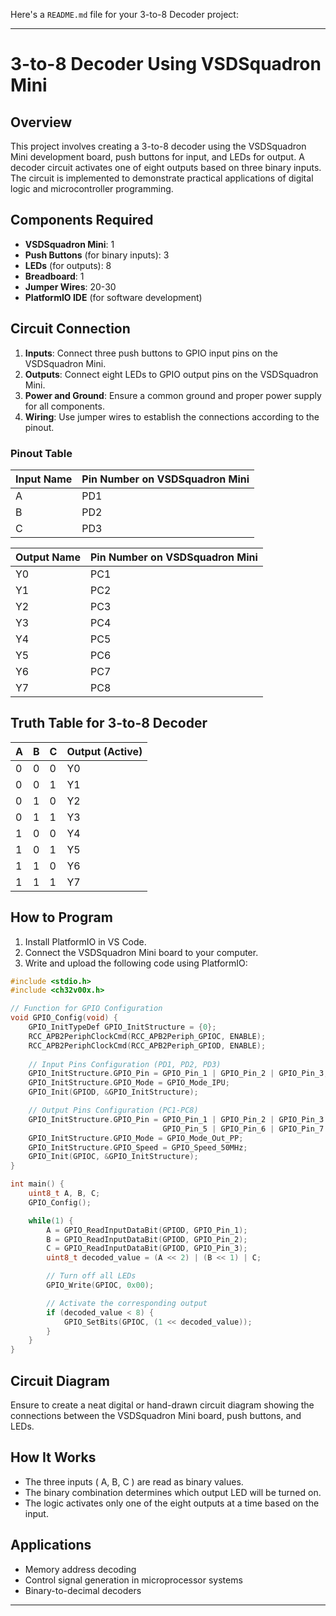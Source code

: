 Here's a `README.md` file for your 3-to-8 Decoder project:

---

# 3-to-8 Decoder Using VSDSquadron Mini

## Overview
This project involves creating a 3-to-8 decoder using the VSDSquadron Mini development board, push buttons for input, and LEDs for output. A decoder circuit activates one of eight outputs based on three binary inputs. The circuit is implemented to demonstrate practical applications of digital logic and microcontroller programming.

## Components Required
- **VSDSquadron Mini**: 1
- **Push Buttons** (for binary inputs): 3
- **LEDs** (for outputs): 8
- **Breadboard**: 1
- **Jumper Wires**: 20-30
- **PlatformIO IDE** (for software development)

## Circuit Connection
1. **Inputs**: Connect three push buttons to GPIO input pins on the VSDSquadron Mini.
2. **Outputs**: Connect eight LEDs to GPIO output pins on the VSDSquadron Mini.
3. **Power and Ground**: Ensure a common ground and proper power supply for all components.
4. **Wiring**: Use jumper wires to establish the connections according to the pinout.

### Pinout Table
| **Input Name** | **Pin Number on VSDSquadron Mini** |
| -------------- | ----------------------------------- |
| A              | PD1                                 |
| B              | PD2                                 |
| C              | PD3                                 |

| **Output Name** | **Pin Number on VSDSquadron Mini** |
| --------------- | ----------------------------------- |
| Y0              | PC1                                 |
| Y1              | PC2                                 |
| Y2              | PC3                                 |
| Y3              | PC4                                 |
| Y4              | PC5                                 |
| Y5              | PC6                                 |
| Y6              | PC7                                 |
| Y7              | PC8                                 |

## Truth Table for 3-to-8 Decoder
| **A** | **B** | **C** | **Output** (Active) |
|-------|-------|-------|---------------------|
| 0     | 0     | 0     | Y0                  |
| 0     | 0     | 1     | Y1                  |
| 0     | 1     | 0     | Y2                  |
| 0     | 1     | 1     | Y3                  |
| 1     | 0     | 0     | Y4                  |
| 1     | 0     | 1     | Y5                  |
| 1     | 1     | 0     | Y6                  |
| 1     | 1     | 1     | Y7                  |

## How to Program
1. Install PlatformIO in VS Code.
2. Connect the VSDSquadron Mini board to your computer.
3. Write and upload the following code using PlatformIO:

```c
#include <stdio.h>
#include <ch32v00x.h>

// Function for GPIO Configuration
void GPIO_Config(void) {
    GPIO_InitTypeDef GPIO_InitStructure = {0};
    RCC_APB2PeriphClockCmd(RCC_APB2Periph_GPIOC, ENABLE);
    RCC_APB2PeriphClockCmd(RCC_APB2Periph_GPIOD, ENABLE);
    
    // Input Pins Configuration (PD1, PD2, PD3)
    GPIO_InitStructure.GPIO_Pin = GPIO_Pin_1 | GPIO_Pin_2 | GPIO_Pin_3;
    GPIO_InitStructure.GPIO_Mode = GPIO_Mode_IPU;
    GPIO_Init(GPIOD, &GPIO_InitStructure);

    // Output Pins Configuration (PC1-PC8)
    GPIO_InitStructure.GPIO_Pin = GPIO_Pin_1 | GPIO_Pin_2 | GPIO_Pin_3 | GPIO_Pin_4 |
                                  GPIO_Pin_5 | GPIO_Pin_6 | GPIO_Pin_7 | GPIO_Pin_8;
    GPIO_InitStructure.GPIO_Mode = GPIO_Mode_Out_PP;
    GPIO_InitStructure.GPIO_Speed = GPIO_Speed_50MHz;
    GPIO_Init(GPIOC, &GPIO_InitStructure);
}

int main() {
    uint8_t A, B, C;
    GPIO_Config();

    while(1) {
        A = GPIO_ReadInputDataBit(GPIOD, GPIO_Pin_1);
        B = GPIO_ReadInputDataBit(GPIOD, GPIO_Pin_2);
        C = GPIO_ReadInputDataBit(GPIOD, GPIO_Pin_3);
        uint8_t decoded_value = (A << 2) | (B << 1) | C;

        // Turn off all LEDs
        GPIO_Write(GPIOC, 0x00);

        // Activate the corresponding output
        if (decoded_value < 8) {
            GPIO_SetBits(GPIOC, (1 << decoded_value));
        }
    }
}
```

## Circuit Diagram
Ensure to create a neat digital or hand-drawn circuit diagram showing the connections between the VSDSquadron Mini board, push buttons, and LEDs.

## How It Works
- The three inputs \( A, B, C \) are read as binary values.
- The binary combination determines which output LED will be turned on.
- The logic activates only one of the eight outputs at a time based on the input.

## Applications
- Memory address decoding
- Control signal generation in microprocessor systems
- Binary-to-decimal decoders

---
